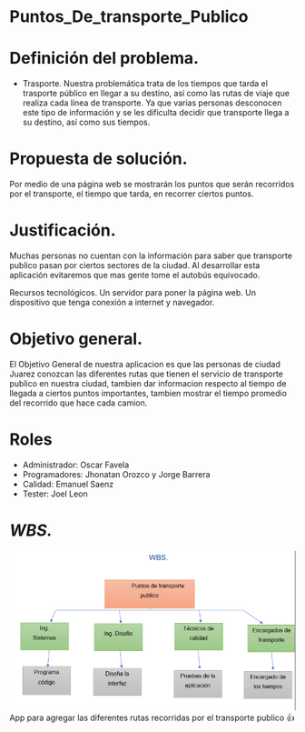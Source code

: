 
# Puntos_De_transporte_Publico
# Definición del problema.
- Trasporte.
Nuestra problemática trata de los tiempos que tarda el trasporte público en llegar a su destino, así como las rutas de viaje que realiza cada línea de transporte.
Ya que varias personas desconocen este tipo de información y se les dificulta decidir que transporte llega a su destino, así como sus tiempos.

# Propuesta de solución.
Por medio de una página web se mostrarán los puntos que serán recorridos por el transporte, el tiempo que tarda, en recorrer ciertos puntos.

# Justificación.
Muchas personas no cuentan con la información para saber que transporte publico pasan por ciertos sectores de la ciudad.
Al desarrollar esta aplicación evitaremos que mas gente tome el autobús equivocado.

Recursos tecnológicos.
Un servidor para poner la página web.
Un dispositivo que tenga conexión a internet y navegador.

# Objetivo general.
El Objetivo General de nuestra aplicacion es que las personas de ciudad Juarez conozcan las diferentes rutas que tienen el servicio de transporte publico en nuestra ciudad, tambien dar informacion respecto al tiempo de llegada a ciertos puntos importantes, tambien mostrar el tiempo promedio del recorrido que hace cada camion.


# Roles
- Administrador: Oscar Favela
- Programadores: Jhonatan Orozco y Jorge Barrera
- Calidad: Emanuel Saenz
- Tester: Joel Leon




# *WBS.*

![Imagen de WBS](https://github.com/egroj98/Puntos_De_transporte_Publico/blob/master/Imagenes/WBS.PNG)
App para agregar las diferentes rutas recorridas por el transporte publico
:+1:

